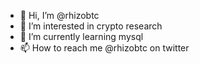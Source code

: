 - 👋 Hi, I’m @rhizobtc
- 👀 I’m interested in crypto research
- 🌱 I’m currently learning mysql
- 📫 How to reach me @rhizobtc on twitter
